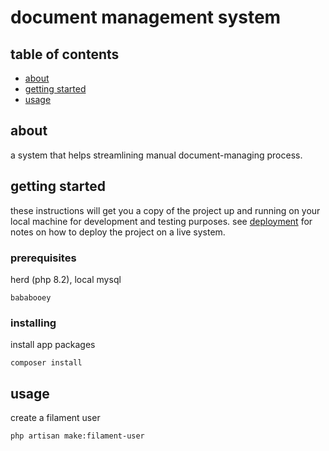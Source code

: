 # document management system

## table of contents

- [about](#about)
- [getting started](#getting_started)
- [usage](#usage)

## about <a name = "about"></a>

a system that helps streamlining manual document-managing process.

## getting started <a name = "getting_started"></a>

these instructions will get you a copy of the project up and running on your local machine for development and testing purposes. see [deployment](#deployment) for notes on how to deploy the project on a live system.

### prerequisites

herd (php 8.2), local mysql

```
bababooey
```

### installing

install app packages

```
composer install
```

## usage <a name = "usage"></a>

create a filament user

```
php artisan make:filament-user
```
